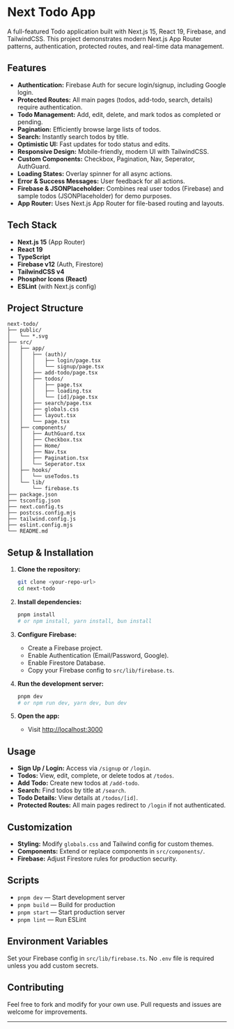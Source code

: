 
# Next Todo App

A full-featured Todo application built with Next.js 15, React 19, Firebase, and TailwindCSS. This project demonstrates modern Next.js App Router patterns, authentication, protected routes, and real-time data management.

## Features

- **Authentication:** Firebase Auth for secure login/signup, including Google login.
- **Protected Routes:** All main pages (todos, add-todo, search, details) require authentication.
- **Todo Management:** Add, edit, delete, and mark todos as completed or pending.
- **Pagination:** Efficiently browse large lists of todos.
- **Search:** Instantly search todos by title.
- **Optimistic UI:** Fast updates for todo status and edits.
- **Responsive Design:** Mobile-friendly, modern UI with TailwindCSS.
- **Custom Components:** Checkbox, Pagination, Nav, Seperator, AuthGuard.
- **Loading States:** Overlay spinner for all async actions.
- **Error & Success Messages:** User feedback for all actions.
- **Firebase & JSONPlaceholder:** Combines real user todos (Firebase) and sample todos (JSONPlaceholder) for demo purposes.
- **App Router:** Uses Next.js App Router for file-based routing and layouts.

## Tech Stack

- **Next.js 15** (App Router)
- **React 19**
- **TypeScript**
- **Firebase v12** (Auth, Firestore)
- **TailwindCSS v4**
- **Phosphor Icons (React)**
- **ESLint** (with Next.js config)

## Project Structure

```
next-todo/
├── public/
│   └── *.svg
├── src/
│   ├── app/
│   │   ├── (auth)/
│   │   │   ├── login/page.tsx
│   │   │   └── signup/page.tsx
│   │   ├── add-todo/page.tsx
│   │   ├── todos/
│   │   │   ├── page.tsx
│   │   │   ├── loading.tsx
│   │   │   └── [id]/page.tsx
│   │   ├── search/page.tsx
│   │   ├── globals.css
│   │   ├── layout.tsx
│   │   └── page.tsx
│   ├── components/
│   │   ├── AuthGuard.tsx
│   │   ├── Checkbox.tsx
│   │   ├── Home/
│   │   ├── Nav.tsx
│   │   ├── Pagination.tsx
│   │   └── Seperator.tsx
│   ├── hooks/
│   │   └── useTodos.ts
│   └── lib/
│       └── firebase.ts
├── package.json
├── tsconfig.json
├── next.config.ts
├── postcss.config.mjs
├── tailwind.config.js
├── eslint.config.mjs
└── README.md
```

## Setup & Installation

1. **Clone the repository:**
	```bash
	git clone <your-repo-url>
	cd next-todo
	```

2. **Install dependencies:**
	```bash
	pnpm install
	# or npm install, yarn install, bun install
	```

3. **Configure Firebase:**
	- Create a Firebase project.
	- Enable Authentication (Email/Password, Google).
	- Enable Firestore Database.
	- Copy your Firebase config to `src/lib/firebase.ts`.

4. **Run the development server:**
	```bash
	pnpm dev
	# or npm run dev, yarn dev, bun dev
	```

5. **Open the app:**
	- Visit [http://localhost:3000](http://localhost:3000)

## Usage

- **Sign Up / Login:** Access via `/signup` or `/login`.
- **Todos:** View, edit, complete, or delete todos at `/todos`.
- **Add Todo:** Create new todos at `/add-todo`.
- **Search:** Find todos by title at `/search`.
- **Todo Details:** View details at `/todos/[id]`.
- **Protected Routes:** All main pages redirect to `/login` if not authenticated.

## Customization

- **Styling:** Modify `globals.css` and Tailwind config for custom themes.
- **Components:** Extend or replace components in `src/components/`.
- **Firebase:** Adjust Firestore rules for production security.

## Scripts

- `pnpm dev` — Start development server
- `pnpm build` — Build for production
- `pnpm start` — Start production server
- `pnpm lint` — Run ESLint

## Environment Variables

Set your Firebase config in `src/lib/firebase.ts`. No `.env` file is required unless you add custom secrets.

## Contributing

Feel free to fork and modify for your own use. Pull requests and issues are welcome for improvements.

---
